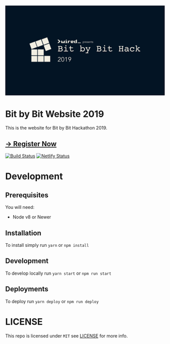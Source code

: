 ![banner](./banner.png)

# Bit by Bit Website 2019

This is the website for Bit by Bit Hackathon 2019. 

## [-> Register Now](https://www.eventbrite.com.au/e/bit-by-bit-hackathon-2019-tickets-62415133344)

[![Build Status](https://travis-ci.org/wiredmonash/bit-by-bit-hackathon-2019.svg?branch=master)](https://travis-ci.org/wiredmonash/bit-by-bit-hackathon-2019)
[![Netlify Status](https://api.netlify.com/api/v1/badges/62c892e9-2593-485f-87c8-cbe1a6188525/deploy-status)](https://app.netlify.com/sites/bbb2019/deploys)

# Development
## Prerequisites
You will need:
- Node v8 or Newer

## Installation
To install simply run `yarn` or `npm install`

## Development
To develop locally run `yarn start` or `npm run start`


## Deployments
To deploy run `yarn deploy` or `npm run deploy`

# LICENSE
This repo is licensed under `MIT` see [LICENSE](./LICENSE) for more info.
